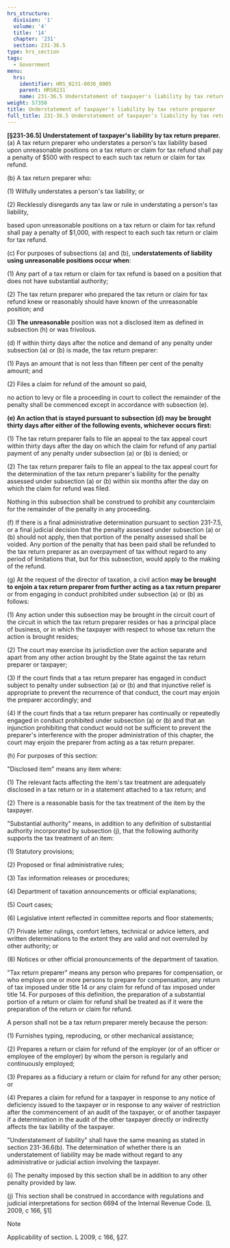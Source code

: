 ```yaml
---
hrs_structure:
  division: '1'
  volume: '4'
  title: '14'
  chapter: '231'
  section: 231-36.5
type: hrs_section
tags:
  - Government
menu:
  hrs:
    identifier: HRS_0231-0036_0005
    parent: HRS0231
    name: 231-36.5 Understatement of taxpayer's liability by tax return preparer
weight: 57350
title: Understatement of taxpayer's liability by tax return preparer
full_title: 231-36.5 Understatement of taxpayer's liability by tax return preparer
---
```

**[§231-36.5] Understatement of taxpayer's liability by tax return preparer.** (a) A tax return preparer who understates a person's tax liability based upon unreasonable positions on a tax return or claim for tax refund shall pay a penalty of $500 with respect to each such tax return or claim for tax refund.

(b) A tax return preparer who:

(1) Wilfully understates a person's tax liability; or

(2) Recklessly disregards any tax law or rule in understating a person's tax liability,

based upon unreasonable positions on a tax return or claim for tax refund shall pay a penalty of $1,000, with respect to each such tax return or claim for tax refund.

(c) For purposes of subsections (a) and (b), u**nderstatements of liability using unreasonable positions occur when**:

(1) Any part of a tax return or claim for tax refund is based on a position that does not have substantial authority;

(2) The tax return preparer who prepared the tax return or claim for tax refund knew or reasonably should have known of the unreasonable position; and

(3) **The unreasonable** position was not a disclosed item as defined in subsection (h) or was frivolous.

(d) If within thirty days after the notice and demand of any penalty under subsection (a) or (b) is made, the tax return preparer:

(1) Pays an amount that is not less than fifteen per cent of the penalty amount; and

(2) Files a claim for refund of the amount so paid,

no action to levy or file a proceeding in court to collect the remainder of the penalty shall be commenced except in accordance with subsection (e).

**(e) An action that is stayed pursuant to subsection (d) may be brought thirty days after either of the following events, whichever occurs first:**

(1) The tax return preparer fails to file an appeal to the tax appeal court within thirty days after the day on which the claim for refund of any partial payment of any penalty under subsection (a) or (b) is denied; or

(2) The tax return preparer fails to file an appeal to the tax appeal court for the determination of the tax return preparer's liability for the penalty assessed under subsection (a) or (b) within six months after the day on which the claim for refund was filed.

Nothing in this subsection shall be construed to prohibit any counterclaim for the remainder of the penalty in any proceeding.

(f) If there is a final administrative determination pursuant to section 231-7.5, or a final judicial decision that the penalty assessed under subsection (a) or (b) should not apply, then that portion of the penalty assessed shall be voided. Any portion of the penalty that has been paid shall be refunded to the tax return preparer as an overpayment of tax without regard to any period of limitations that, but for this subsection, would apply to the making of the refund.

(g) At the request of the director of taxation, a civil action **may be brought to enjoin a tax return preparer from further acting as a tax return preparer** or from engaging in conduct prohibited under subsection (a) or (b) as follows:

(1) Any action under this subsection may be brought in the circuit court of the circuit in which the tax return preparer resides or has a principal place of business, or in which the taxpayer with respect to whose tax return the action is brought resides;

(2) The court may exercise its jurisdiction over the action separate and apart from any other action brought by the State against the tax return preparer or taxpayer;

(3) If the court finds that a tax return preparer has engaged in conduct subject to penalty under subsection (a) or (b) and that injunctive relief is appropriate to prevent the recurrence of that conduct, the court may enjoin the preparer accordingly; and

(4) If the court finds that a tax return preparer has continually or repeatedly engaged in conduct prohibited under subsection (a) or (b) and that an injunction prohibiting that conduct would not be sufficient to prevent the preparer's interference with the proper administration of this chapter, the court may enjoin the preparer from acting as a tax return preparer.

(h) For purposes of this section:

"Disclosed item" means any item where:

(1) The relevant facts affecting the item's tax treatment are adequately disclosed in a tax return or in a statement attached to a tax return; and

(2) There is a reasonable basis for the tax treatment of the item by the taxpayer.

"Substantial authority" means, in addition to any definition of substantial authority incorporated by subsection (j), that the following authority supports the tax treatment of an item:

(1) Statutory provisions;

(2) Proposed or final administrative rules;

(3) Tax information releases or procedures;

(4) Department of taxation announcements or official explanations;

(5) Court cases;

(6) Legislative intent reflected in committee reports and floor statements;

(7) Private letter rulings, comfort letters, technical or advice letters, and written determinations to the extent they are valid and not overruled by other authority; or

(8) Notices or other official pronouncements of the department of taxation.

"Tax return preparer" means any person who prepares for compensation, or who employs one or more persons to prepare for compensation, any return of tax imposed under title 14 or any claim for refund of tax imposed under title 14\. For purposes of this definition, the preparation of a substantial portion of a return or claim for refund shall be treated as if it were the preparation of the return or claim for refund.

A person shall not be a tax return preparer merely because the person:

(1) Furnishes typing, reproducing, or other mechanical assistance;

(2) Prepares a return or claim for refund of the employer (or of an officer or employee of the employer) by whom the person is regularly and continuously employed;

(3) Prepares as a fiduciary a return or claim for refund for any other person; or

(4) Prepares a claim for refund for a taxpayer in response to any notice of deficiency issued to the taxpayer or in response to any waiver of restriction after the commencement of an audit of the taxpayer, or of another taxpayer if a determination in the audit of the other taxpayer directly or indirectly affects the tax liability of the taxpayer.

"Understatement of liability" shall have the same meaning as stated in section 231-36.6(b). The determination of whether there is an understatement of liability may be made without regard to any administrative or judicial action involving the taxpayer.

(i) The penalty imposed by this section shall be in addition to any other penalty provided by law.

(j) This section shall be construed in accordance with regulations and judicial interpretations for section 6694 of the Internal Revenue Code. [L 2009, c 166, §1]

Note

Applicability of section. L 2009, c 166, §27.